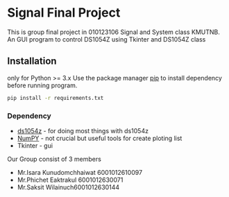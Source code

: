 # Signal Final Project

This is group final project in 010123106 Signal and System class KMUTNB.
An GUI program to control DS1054Z using Tkinter and DS1054Z class

## Installation

only for Python >= 3.x
Use the package manager [pip](https://pip.pypa.io/en/stable/) to install dependency before running program.

```bash
pip install -r requirements.txt
```
### Dependency

* [ds1054z](https://github.com/pklaus/ds1054z) - for doing most things with ds1054z
* [NumPY](https://github.com/numpy/numpy) - not crucial but useful tools for create ploting list
* Tkinter - gui

Our Group consist of 3 members

  - Mr.Isara Kunudomchhaiwat 6001012610097
  - Mr.Phichet Eaktrakul 6001012630071
  - Mr.Saksit Wilainuch6001012630144


